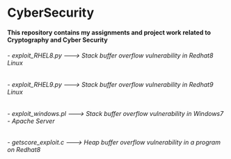 # CyberSecurity
#### This repository contains my assignments and project work related to Cryptography and Cyber Security

###### - exploit_RHEL8.py   ---> Stack buffer overflow vulnerability in Redhat8 Linux
###### - exploit_RHEL9.py   ---> Stack buffer overflow vulnerability in Redhat9 Linux
###### - exploit_windows.pl ---> Stack buffer overflow vulnerability in Windows7 - Apache Server
###### - getscore_exploit.c ---> Heap buffer overflow vulnerability in a program on Redhat8

